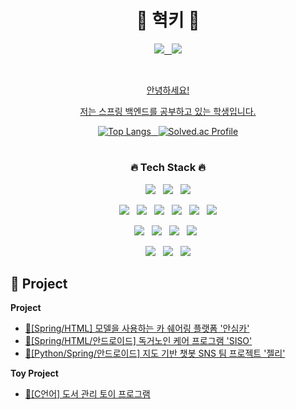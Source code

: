 <div align="center">

 <h1> 🎈 혁키 🎈 </h1>

 
 <p/>
<a href="https://9hyuk9.tistory.com/"><img src="https://img.shields.io/badge/tistory-db6800?style=flat&logo=tistory&logoColor=white"/>&nbsp;&nbsp;
  <a href="https://www.linkedin.com/in/%EC%A4%80%ED%98%81-%EC%9A%B0-93024b245/"><img src="https://img.shields.io/badge/linkedin-0A66C2?style=flat&logo=linkedin&logoColor=white"/>
 <p/>


  <br>
  
 <p>안녕하세요!</p>
<p>저는 스프링 백엔드를 공부하고 있는 학생입니다.</p>
    
<div>
     
![Top Langs](https://github-readme-stats.vercel.app/api/top-langs/?username=oddnine&layout=compact&theme=tokyonight)&nbsp;&nbsp;
[![Solved.ac Profile](http://mazassumnida.wtf/api/generate_badge?boj=jh0902)](https://solved.ac/jh0902)

</div>
 
</div>

<div align="center">

#

<h3>🔥 Tech Stack 🔥</h3>
<p>
<img src="https://img.shields.io/badge/java-007396?style=flat&logo=java&logoColor=white"/>&nbsp;&nbsp;
  <img src="https://img.shields.io/badge/C Sharp-239120?style=flat&logo=C Sharp&logoColor=white"/>&nbsp;&nbsp;
  <img src="https://img.shields.io/badge/python-0000FF?style=flat&logo=python&logoColor=white"/></p>
  
<p><img src="https://img.shields.io/badge/Spring-6DB33F?style=flat&logo=Spring&logoColor=white"/>&nbsp;&nbsp;
<img src="https://img.shields.io/badge/Spring Boot-6DB33F?style=flat&logo=Spring Boot&logoColor=white"/>&nbsp;&nbsp;
<img src="https://img.shields.io/badge/flask-red?style=flat&logo=flask&logoColor=white"/>&nbsp;&nbsp;
   <img src="https://img.shields.io/badge/android-green?style=flat&logo=android&logoColor=white"/>&nbsp;&nbsp;
  <img src="https://img.shields.io/badge/Thymeleaf-005F0F?style=flat&logo=Thymeleaf&logoColor=white"/>&nbsp;&nbsp;
  <img src="https://img.shields.io/badge/Bootstrap-yellow?style=flat&logo=Bootstrap&logoColor=7952B3"/>
</p>

<p>
 <img src="https://img.shields.io/badge/MySQL-f1d8d9?style=flat&logo=MySQL&logoColor=4479A1"/>&nbsp;&nbsp;
 <img src="https://img.shields.io/badge/JPA-green?style=flat&logo=JPA&logoColor=white"/>&nbsp;&nbsp;
 <img src="https://img.shields.io/badge/QueryDsl-6DB33F?style=flat&logo=QueryDsl&logoColor=white"/>&nbsp;&nbsp;
 <img src="https://img.shields.io/badge/MyBatis-black?style=flat&logo=MyBatis&logoColor=white"/>&nbsp;&nbsp;

 </p>

<p><img src="https://img.shields.io/badge/GitHub-gray?style=flat&logo=GitHub&logoColor=black"/>&nbsp;&nbsp;
 <img src="https://img.shields.io/badge/Git-blue?style=flat&logo=Git&logoColor=F05032"/>&nbsp;&nbsp;
  <img src="https://img.shields.io/badge/AWS-orange?style=flat&logo=amazonaws&logoColor=black"/></p>

</div>

## 📝 Project

**Project**
- [👥[Spring/HTML] 모델을 사용하는 카 쉐어링 플랫폼 '안심카'](https://github.com/AnsimCar/asc-spring-server)
- [👥[Spring/HTML/안드로이드] 독거노인 케어 프로그램 'SISO'](https://github.com/senior-management-application-SISO/SISO.git)
- [👥[Python/Spring/안드로이드] 지도 기반 챗봇 SNS 팀 프로젝트 '젤리'](https://github.com/WooJinDeve/BIT_Project--Chatbot_SNS_with_Map)

**Toy Project**
- [👥[C언어] 도서 관리 토이 프로그램](https://github.com/oddnine/Book_Management_Program_C)

</div>
